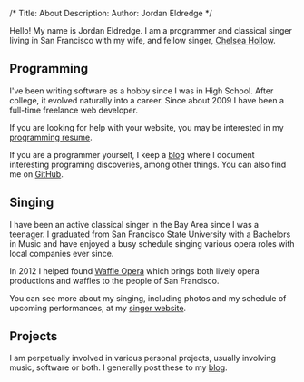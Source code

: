 /*
Title: About
Description: 
Author: Jordan Eldredge
*/

Hello! My name is Jordan Eldredge. I am a programmer and classical singer
living in San Francisco with my wife, and fellow singer, [Chelsea
Hollow](http://chelseahollow.com).

## Programming

I've been writing software as a hobby since I was in High School. After
college, it evolved naturally into a career. Since about 2009 I have been
a full-time freelance web developer.

If you are looking for help with your website, you may be interested in my
[programming resume](programmer).

If you are a programmer yourself, I keep a [blog](blog) where I document
interesting programing discoveries, among other things. You can also find me on
[GitHub](https://github.com/captbaritone).

## Singing

I have been an active classical singer in the Bay Area since I was a teenager.
I graduated from San Francisco State University with a Bachelors in Music and
have enjoyed a busy schedule singing various opera roles with local companies
ever since.

In 2012 I helped found [Waffle Opera](http://waffleopera.com) which brings both
lively opera productions and waffles to the people of San Francisco.

You can see more about my singing, including photos and my schedule of upcoming
performances, at my [singer website](singer).

## Projects

I am perpetually involved in various personal projects, usually involving
music, software or both. I generally post these to my [blog](blog).


